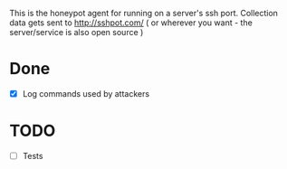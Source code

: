This is the honeypot agent for running on a server's ssh port. Collection data gets sent to http://sshpot.com/ ( or wherever you want - the server/service is also open source )

# Done
* [x] Log commands used by attackers


# TODO

* [ ] Tests

